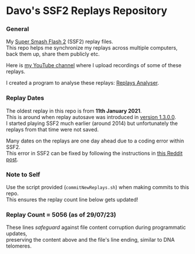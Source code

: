 # Davo's SSF2 Replays Repository

### General
My [Super Smash Flash 2](https://mcleodgaming.fandom.com/wiki/Super_Smash_Flash_2) (SSF2) replay files.
<br />This repo helps me synchronize my replays across multiple computers, back them up, share them publicly etc.

Here is [my YouTube channel](https://www.youtube.com/channel/UC4xPDj5h-MRmTaa8-xIBfaA/videos) where I upload recordings of some of these replays.

I created a program to analyse these replays: [Replays Analyser](https://github.com/DavoDC/ReplaysAnalyser).


### Replay Dates
The oldest replay in this repo is from **11th January 2021**. 
<br /> This is around when replay autosave was introduced in [version 1.3.0.0](https://www.supersmashflash.com/2020/12/ssf2-v1-3-released/).
<br /> I started playing SSF2 much earlier (around 2014) but unfortunately the replays from that time were not saved.

Many dates on the replays are one day ahead due to a coding error within SSF2.
<br /> This error in SSF2 can be fixed by following the instructions in [this Reddit post](https://www.reddit.com/r/SuperSmashFlash/comments/t3z28b/fixing_the_replay_autosave_date_day_glitcherror).


### Note to Self
Use the script provided (`commitNewReplays.sh`) when making commits to this repo.
<br /> This ensures the replay count line below gets updated!


### Replay Count = 5056 (as of 29/07/23)

These lines *safeguard* against file content corruption during programmatic updates, 
<br /> preserving the content above and the file's line ending, similar to DNA telomeres.
